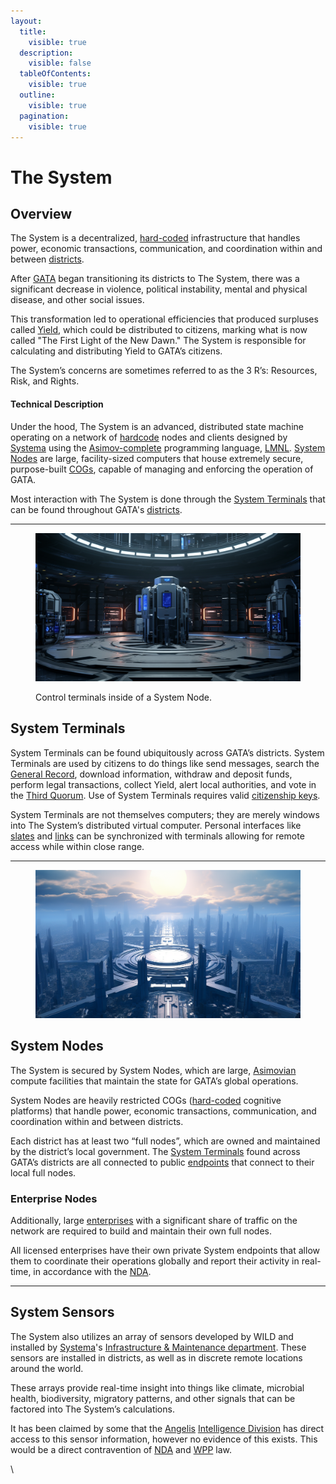 ```yaml
---
layout:
  title:
    visible: true
  description:
    visible: false
  tableOfContents:
    visible: true
  outline:
    visible: true
  pagination:
    visible: true
---
```


# The System

## Overview

The System is a decentralized, [hard-coded](../../../overview/science-and-tech/hard-code.md) infrastructure that handles power, economic transactions, communication, and coordination within and between [districts](districts.md).

After [GATA](../) began transitioning its districts to The System, there was a significant decrease in violence, political instability, mental and physical disease, and other social issues.

This transformation led to operational efficiencies that produced surpluses called [Yield](yield.md), which could be distributed to citizens, marking what is now called "The First Light of the New Dawn." The System is responsible for calculating and distributing Yield to GATA’s citizens.

The System’s concerns are sometimes referred to as the 3 R’s: Resources, Risk, and Rights.

#### Technical Description

Under the hood, The System is an advanced, distributed state machine operating on a network of [hardcode](../../../overview/science-and-tech/hard-code.md) nodes and clients designed by [Systema](../enterprise/systema.md) using the [Asimov-complete](../../../overview/science-and-tech/asimovian-architecture.md) programming language, [LMNL](../../../overview/science-and-tech/hard-code.md#lmnl). [System Nodes](the-system.md#system-nodes) are large, facility-sized computers that house extremely secure, purpose-built [COGs](../../../overview/science-and-tech/cogs.md), capable of managing and enforcing the operation of GATA.

Most interaction with The System is done through the [System Terminals](the-system.md#system-terminals) that can be found throughout GATA's [districts](districts.md).

***

<figure><img src="../../../.gitbook/assets/system.png" alt="" width="563"><figcaption><p>Control terminals inside of a System Node.</p></figcaption></figure>

## System Terminals

System Terminals can be found ubiquitously across GATA’s districts. System Terminals are used by citizens to do things like send messages, search the [General Record](the-general-record.md), download information, withdraw and deposit funds, perform legal transactions, collect Yield, alert local authorities, and vote in the [Third Quorum](governance.md#the-third-quorum). Use of System Terminals requires valid [citizenship keys](keys.md#citizenship-keys).

System Terminals are not themselves computers; they are merely windows into The System’s distributed virtual computer. Personal interfaces like [slates](../../../overview/science-and-tech/slates.md) and [links](../../../overview/science-and-tech/links.md) can be synchronized with terminals allowing for remote access while within close range.

***

<figure><img src="../../../.gitbook/assets/districts.png" alt="" width="563"><figcaption></figcaption></figure>

## **System Nodes**

The System is secured by System Nodes, which are large, [Asimovian](../../../overview/science-and-tech/asimovian-architecture.md) compute facilities that maintain the state for GATA’s global operations.

System Nodes are heavily restricted COGs ([hard-coded](../../../overview/science-and-tech/hard-code.md) cognitive platforms) that handle power, economic transactions, communication, and coordination within and between districts.

Each district has at least two “full nodes”, which are owned and maintained by the district’s local government. The [System Terminals](the-system.md#system-terminals) found across GATA’s districts are all connected to public [endpoints](../../../overview/science-and-tech/endpoints.md) that connect to their local full nodes.

### Enterprise Nodes

Additionally, large [enterprises](../enterprise/) with a significant share of traffic on the network are required to build and maintain their own full nodes.

All licensed enterprises have their own private System endpoints that allow them to coordinate their operations globally and report their activity in real-time, in accordance with the [NDA](the-new-dawn-accords.md).

***

## **System Sensors**

The System also utilizes an array of sensors developed by WILD and installed by [Systema](../enterprise/systema.md)'s [Infrastructure & Maintenance department](../enterprise/systema.md#departments). These sensors are installed in districts, as well as in discrete remote locations around the world.&#x20;

These arrays provide real-time insight into things like climate, microbial health, biodiversity, migratory patterns, and other signals that can be factored into The System’s calculations.

It has been claimed by some that the [Angelis](../military-and-defense/angelis.md) [Intelligence Division](../military-and-defense/angelis.md#watchers) has direct access to this sensor information, however no evidence of this exists. This would be a direct contravention of [NDA](the-new-dawn-accords.md) and [WPP](../institutions/atlan-information-control-aic.md#whole-privacy-protection-act) law.

\
